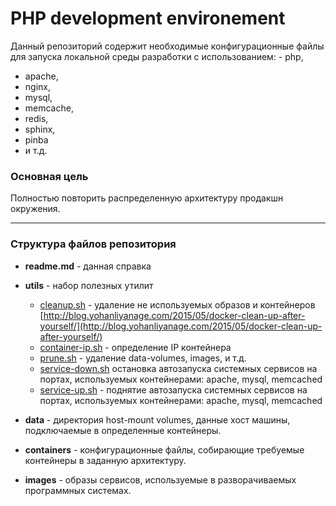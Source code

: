# PHP development environement

Данный репозиторий содержит необходимые конфигурационные файлы для запуска локальной среды разработки с использованием:    - php, 
  - apache, 
  - nginx, 
  - mysql, 
  - memcache, 
  - redis, 
  - sphinx, 
  - pinba 
  - и т.д.

### Основная цель
Полностью повторить распределенную архитектуру продакшн окружения.

* * *

### Структура файлов репозитория

*   **readme.md** - данная справка

*   **utils** - набор полезных утилит
    *   [cleanup.sh](utils/cleanup.sh) - удаление не используемых образов и контейнеров  
        [http://blog.yohanliyanage.com/2015/05/docker-clean-up-after-yourself/](http://blog.yohanliyanage.com/2015/05/docker-clean-up-after-yourself/)  
    *  [container-ip.sh](utils/container-ip.sh) - определение IP контейнера
    *  [prune.sh](utils/prune.sh) - удаление data-volumes, images, и т.д.
    *  [service-down.sh](utils/service-down.sh) остановка автозапуска системных сервисов на портах, используемых контейнерами: apache, mysql, memcached
    *  [service-up.sh](utils/service-up.sh) - поднятие автозапуска системных сервисов на портах, используемых контейнерами: apache, mysql, memcached
*  **data** - директория host-mount volumes, данные хост машины, подключаемые в определенные контейнеры.
*  **containers** - конфигурационные файлы, собирающие требуемые контейнеры в заданную архитектуру.
*  **images** - образы сервисов, используемые в разворачиваемых программных системах.
